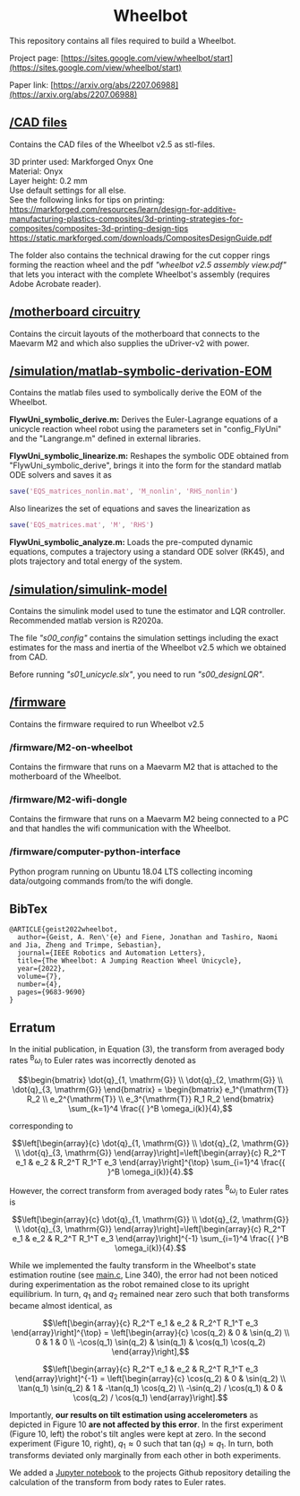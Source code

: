 <h1 align="center">
  <br>
  Wheelbot
  <br>
</h1>

This repository contains all files required to build a Wheelbot.

Project page:  [https://sites.google.com/view/wheelbot/start](https://sites.google.com/view/wheelbot/start)

Paper link: [https://arxiv.org/abs/2207.06988](https://arxiv.org/abs/2207.06988)

## [/CAD files](https://github.com/AndReGeist/wheelbot-v2.5/tree/main/CAD%20files)
Contains the CAD files of the Wheelbot v2.5 as stl-files.

3D printer used: Markforged Onyx One <br/>
Material: Onyx <br/>
Layer height: 0.2 mm <br/>
Use default settings for all else. <br/>
See the following links for tips on printing: <br/>
https://markforged.com/resources/learn/design-for-additive-manufacturing-plastics-composites/3d-printing-strategies-for-composites/composites-3d-printing-design-tips <br/>
https://static.markforged.com/downloads/CompositesDesignGuide.pdf

The folder also contains the technical drawing for the cut copper rings forming the reaction wheel and the pdf *"wheelbot v2.5 assembly view.pdf"* that lets you interact with the complete Wheelbot's assembly (requires Adobe Acrobate reader).

## [/motherboard circuitry](https://github.com/AndReGeist/wheelbot-v2.5/tree/main/motherboard%20circuitry)
Contains the circuit layouts of the motherboard that connects to the Maevarm M2 and which also supplies the uDriver-v2 with power.

## [/simulation/matlab-symbolic-derivation-EOM](https://github.com/AndReGeist/wheelbot-v2.5/tree/main/simulation/matlab-symbolic-derivation-EOM)
Contains the matlab files used to symbolically derive the EOM of the Wheelbot.

**FlywUni_symbolic_derive.m:** Derives the Euler-Lagrange equations of a unicycle reaction wheel robot using the parameters set in "config_FlyUni" and the "Langrange.m" defined in external libraries.

**FlywUni_symbolic_linearize.m:** Reshapes the symbolic ODE obtained from "FlywUni_symbolic_derive", brings it into the form for the standard matlab ODE solvers and saves it as 
```matlab
save('EQS_matrices_nonlin.mat', 'M_nonlin', 'RHS_nonlin')
```
Also linearizes the set of equations and saves the linearization as 
```matlab
save('EQS_matrices.mat', 'M', 'RHS')
```

**FlywUni_symbolic_analyze.m:** Loads the pre-computed dynamic equations, computes a trajectory using a standard ODE solver (RK45), and plots trajectory and total energy of the system.

## [/simulation/simulink-model](https://github.com/AndReGeist/wheelbot-v2.5/tree/main/simulation/simulink-model)
Contains the simulink model used to tune the estimator and LQR controller. Recommended matlab version is R2020a.

The file *"s00_config"* contains the simulation settings including the exact estimates for the mass and inertia of the Wheelbot v2.5 which we obtained from CAD.

Before running *"s01_unicycle.slx"*, you need to run *"s00_designLQR"*.

## [/firmware](https://github.com/AndReGeist/wheelbot-v2.5/tree/main/firmware)
Contains the firmware required to run Wheelbot v2.5

### /firmware/M2-on-wheelbot
Contains the firmware that runs on a Maevarm M2 that is attached to the motherboard of the Wheelbot.

### /firmware/M2-wifi-dongle
Contains the firmware that runs on a Maevarm M2 being connected to a PC and that handles the wifi communication with the Wheelbot.

### /firmware/computer-python-interface
Python program running on Ubuntu 18.04 LTS collecting incoming data/outgoing commands from/to the wifi dongle.

## BibTex
```
@ARTICLE{geist2022wheelbot,
  author={Geist, A. Ren\'{e} and Fiene, Jonathan and Tashiro, Naomi and Jia, Zheng and Trimpe, Sebastian},
  journal={IEEE Robotics and Automation Letters}, 
  title={The Wheelbot: A Jumping Reaction Wheel Unicycle}, 
  year={2022},
  volume={7},
  number={4},
  pages={9683-9690}
}
```

## Erratum
In the initial publication, in Equation (3), the transform from averaged body rates ${}^{\text{B}}\omega_i$ to Euler rates was incorrectly denoted as

```math
\begin{bmatrix}
\dot{q}_{1, \mathrm{G}} \\
\dot{q}_{2, \mathrm{G}} \\
\dot{q}_{3, \mathrm{G}}
\end{bmatrix} = \begin{bmatrix}
e_1^{\mathrm{T}} R_2 \\
e_2^{\mathrm{T}} \\
e_3^{\mathrm{T}} R_1 R_2
\end{bmatrix} \sum_{k=1}^4 \frac{{ }^B \omega_i(k)}{4},
```

corresponding to

```math
\left[\begin{array}{c}
\dot{q}_{1, \mathrm{G}} \\
\dot{q}_{2, \mathrm{G}} \\
\dot{q}_{3, \mathrm{G}}
\end{array}\right]=\left[\begin{array}{c}
R_2^T e_1 &
e_2 &
R_2^T R_1^T e_3
\end{array}\right]^{\top} \sum_{i=1}^4 \frac{{ }^B \omega_i(k)}{4}.
```

However, the correct transform from averaged body rates ${}^{\text{B}}\omega_i$ to Euler rates is

```math
\left[\begin{array}{c}
\dot{q}_{1, \mathrm{G}} \\
\dot{q}_{2, \mathrm{G}} \\
\dot{q}_{3, \mathrm{G}}
\end{array}\right]=\left[\begin{array}{c}
R_2^T e_1 &
e_2 &
R_2^T R_1^T e_3
\end{array}\right]^{-1} \sum_{i=1}^4 \frac{{ }^B \omega_i(k)}{4}.
```

While we implemented the faulty transform in the Wheelbot's state estimation routine (see [main.c](https://github.com/AndReGeist/wheelbot-v2.5/blob/main/firmware/M2-on-wheelbot/src/main.c), Line 340),  the error had not been noticed during experimentation as the robot remained close to its upright equilibrium. In turn, $q_1$ and $q_2$ remained near zero such that both transforms became almost identical, as

```math
\left[\begin{array}{c}
R_2^T e_1 &
e_2 &
R_2^T R_1^T e_3
\end{array}\right]^{\top} =  \left[\begin{array}{c}
\cos(q_2) & 0 & \sin(q_2) \\
0 & 1 & 0 \\
-\cos(q_1) \sin(q_2) & \sin(q_1) & \cos(q_1) \cos(q_2)
\end{array}\right],
```

```math
\left[\begin{array}{c}
R_2^T e_1 &
e_2 &
R_2^T R_1^T e_3
\end{array}\right]^{-1} = \left[\begin{array}{c}
 \cos(q_2) & 0 & \sin(q_2) \\
 \tan(q_1) \sin(q_2) & 1 & -\tan(q_1) \cos(q_2) \\ 
 -\sin(q_2) / \cos(q_1) & 0 & \cos(q_2) / \cos(q_1)
\end{array}\right].
```

Importantly, **our results on tilt estimation using accelerometers** as depicted in Figure 10 **are not affected by this error**. In the first experiment (Figure 10, left) the robot's tilt angles were kept at zero. In the second experiment (Figure 10, right), $q_1 \approx 0$ such that $\tan(q_1) \approx q_1$. In turn, both transforms deviated only marginally from each other in both experiments.

We added a [Jupyter notebook](https://github.com/AndReGeist/wheelbot-v2.5/blob/main/erratum_bodyrate_transform.ipynb) to the projects Github repository detailing the calculation of the transform from body rates to Euler rates. 
